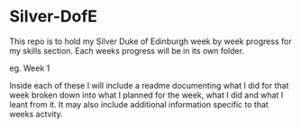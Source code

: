 # Silver-DofE

This repo is to hold my Silver Duke of Edinburgh week by week progress for my skills section.
Each weeks progress will be in its own folder.

eg. Week 1

Inside each of these I will include a readme documenting what I did for that week broken down into what I planned for the week, what I did and what I leant from it.
It may also include additional information specific to that weeks actvity.
